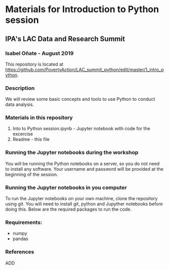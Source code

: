 # Materials for Introduction to Python session
## IPA's LAC Data and Research Summit

### Isabel Oñate - August 2019

This repository is located at https://github.com/PovertyAction/LAC_summit_python/edit/master/1_intro_python.

### Description

We will review some basic concepts and tools to use Python to conduct data analysis. 

### Materials in this repository
1) Into to Python session.ipynb - Jupyter notebook with code for the excercise
2) Readme - this file

### Running the Jupyter notebooks during the workshop
You will be running the Python notebooks on a server, so you do not need to install any software. Your username
and password will be provided at the beginning of the session.

### Running the Jupyter notebooks in you computer
To run the Jupyter notebooks on your own machine, clone the repository using git. You will need to install
git, python and Jupyther notebooks before doing this. Below are the required packages to run the code.

### Requirements:
 * numpy
 * pandas
 
 ### References 
 ADD
 
